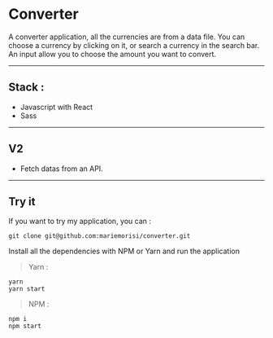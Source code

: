 # Converter 

A converter application, all the currencies are from a data file. You can choose a currency by clicking on it, or search a currency in the search bar. 
An input allow you to choose the amount you want to convert. 

---
## Stack : 

- Javascript with React
- Sass 

---
## V2

- Fetch datas from an API.

---
## Try it 

If you want to try my application, you can :

```
git clone git@github.com:mariemorisi/converter.git
```

Install all the dependencies with NPM or Yarn and run the application 

> Yarn :

```
yarn
yarn start
```

> NPM : 
```
npm i
npm start
```
